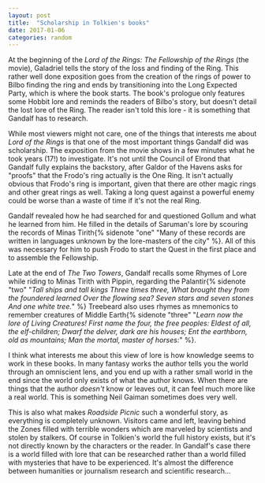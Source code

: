 ```yaml
---
layout: post
title:  "Scholarship in Tolkien's books"
date: 2017-01-06
categories: random
---
```


At the beginning of the *Lord of the Rings: The Fellowship of the Rings* (the movie), Galadriel tells the story of the loss and finding of the Ring. This rather well done exposition goes from the creation of the rings of power to Bilbo finding the ring and ends by transitioning into the Long Expected Party, which is where the book starts. The book's prologue only features some Hobbit lore and reminds the readers of Bilbo's story, but doesn't detail the lost lore of the Ring. The reader isn't told this lore - it is something that Gandalf has to research.

While most viewers might not care, one of the things that interests me about *Lord of the Rings* is that one of the most important things Gandalf did was scholarship. The exposition from the movie shows in a few minutes what he took years (17!) to investigate. It's not until the Council of Elrond that Gandalf fully explains the backstory, after Galdor of the Havens asks for "proofs" that the Frodo's ring actually is the One Ring. It isn't actually obvious that Frodo's ring is important, given that there are other magic rings and other great rings as well. Taking a long quest against a powerful enemy could be worse than a waste of time if it's not the real Ring.

Gandalf revealed how he had searched for and questioned Gollum and what he learned from him. He filled in the details of Saruman's lore by scouring the records of Minas Tirith{% sidenote "one" "Many of these records are written in languages unknown by the lore-masters of the city" %}. All of this was necessary for him to push Frodo to start the Quest in the first place and to assemble the Fellowship.

Late at the end of *The Two Towers*, Gandalf recalls some Rhymes of Lore while riding to Minas Tirith with Pippin, regarding the Palantir{% sidenote "two" "*Tall ships and tall kings
Three times three,
What brought they from the foundered learned
Over the flowing sea?
Seven stars and seven stones
And one white tree.*" %} Treebeard also uses rhymes as mnemonics to remember creatures of Middle Earth{% sidenote "three" "*Learn now the lore of Living Creatures!
First name the four, the free peoples:
Eldest of all, the elf-children;
Dwarf the delver, dark are his houses;
Ent the earthborn, old as mountains;
Man the mortal, master of horses:*" %}.

I think what interests me about this view of lore is how knowledge seems to work in these books. In many fantasy works the author tells you the world through an omniscient lens, and you end up with a rather small world in the end since the world only exists of what the author knows. When there are things that the author *doesn't* know or leaves out, it can feel much more like a real world. This is something Neil Gaiman sometimes does very well.

This is also what makes *Roadside Picnic* such a wonderful story, as everything is completely unknown. Visitors came and left, leaving behind the Zones filled with terrible wonders which are marveled by scientists and stolen by stalkers. Of course in Tolkien's world the full history exists, but it's not directly known by the characters or the reader. In Gandalf's case there is a world filled with lore that can be researched rather than a world filled with mysteries that have to be experienced. It's almost the difference between humanities or journalism research and scientific research...
